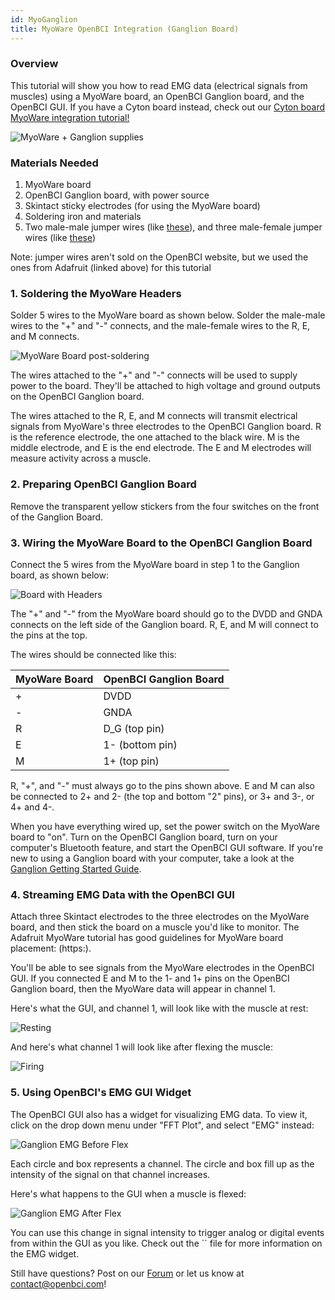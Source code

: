 ```yaml
---
id: MyoGanglion
title: MyoWare OpenBCI Integration (Ganglion Board)
---
```

### Overview

This tutorial will show you how to read EMG data (electrical signals from muscles) using a MyoWare board, an OpenBCI Ganglion board, and the OpenBCI GUI. If you have a Cyton board instead, check out our [Cyton board MyoWare integration tutorial!](ThirdParty/Myoware/14-MyoWare_Integration.md)

![MyoWare + Ganglion supplies](../../assets/ThirdPartyImages/flatlay_myoware_ganglion.JPG)

### Materials Needed

1.  MyoWare board
2.  OpenBCI Ganglion board, with power source
3.  Skintact sticky electrodes (for using the MyoWare board)
4.  Soldering iron and materials
5.  Two male-male jumper wires (like [these](https://www.adafruit.com/product/266)), and three male-female jumper wires (like [these](https://www.adafruit.com/product/826))

Note: jumper wires aren't sold on the OpenBCI website, but we used the ones from Adafruit (linked above) for this tutorial

### 1. Soldering the MyoWare Headers

Solder 5 wires to the MyoWare board as shown below. Solder the male-male wires to the "+" and "-" connects, and the male-female wires to the R, E, and M connects.

![MyoWare Board post-soldering](../../assets/ThirdPartyImages/myoware_post_solder.jpg)

The wires attached to the "+" and "-" connects will be used to supply power to the board. They'll be attached to high voltage and ground outputs on the OpenBCI Ganglion board.

The wires attached to the R, E, and M connects will transmit electrical signals from MyoWare's three electrodes to the OpenBCI Ganglion board. R is the reference electrode, the one attached to the black wire. M is the middle electrode, and E is the end electrode. The E and M electrodes will measure activity across a muscle.

### 2. Preparing OpenBCI Ganglion Board

Remove the transparent yellow stickers from the four switches on the front of the Ganglion Board.

### 3. Wiring the MyoWare Board to the OpenBCI Ganglion Board

Connect the 5 wires from the MyoWare board in step 1 to the Ganglion board, as shown below:

![Board with Headers](../../assets/ThirdPartyImages/ganglion_myoware_connects.JPG)

The "+" and "-" from the MyoWare board should go to the DVDD and GNDA connects on the left side of the Ganglion board. R, E, and M will connect to the pins at the top.

The wires should be connected like this:

| MyoWare Board | OpenBCI Ganglion Board |
| ------------- | ---------------------- |
| +             | DVDD                   |
| -             | GNDA                   |
| R             | D_G (top pin)          |
| E             | 1- (bottom pin)        |
| M             | 1+ (top pin)           |

R, "+", and "-" must always go to the pins shown above. E and M can also be connected to 2+ and 2- (the top and bottom "2" pins), or 3+ and 3-, or 4+ and 4-.

When you have everything wired up, set the power switch on the MyoWare board to "on". Turn on the OpenBCI Ganglion board, turn on your computer's Bluetooth feature, and start the OpenBCI GUI software. If you're new to using a Ganglion board with your computer, take a look at the [Ganglion Getting Started Guide](GettingStarted/Boards/02-Ganglion_Getting_Started_Guide.md).

### 4. Streaming EMG Data with the OpenBCI GUI

Attach three Skintact electrodes to the three electrodes on the MyoWare board, and then stick the board on a muscle you'd like to monitor. The Adafruit MyoWare tutorial has good guidelines for MyoWare board placement: (https:).

You'll be able to see signals from the MyoWare electrodes in the OpenBCI GUI. If you connected E and M to the 1- and 1+ pins on the OpenBCI Ganglion board, then the MyoWare data will appear in channel 1.

Here's what the GUI, and channel 1, will look like with the muscle at rest:

![Resting](../../assets/ThirdPartyImages/Ganglion_GUI_before_flexing.png)

And here's what channel 1 will look like after flexing the muscle:

![Firing](../../assets/ThirdPartyImages/Ganglion_GUI_after_flex.png)

### 5. Using OpenBCI's EMG GUI Widget

The OpenBCI GUI also has a widget for visualizing EMG data. To view it, click on the drop down menu under "FFT Plot", and select "EMG" instead:

![Ganglion EMG Before Flex](../../assets/ThirdPartyImages/Ganglion_GUI_before_widget.png)

Each circle and box represents a channel. The circle and box fill up as the intensity of the signal on that channel increases.

Here's what happens to the GUI when a muscle is flexed:

![Ganglion EMG After Flex](../../assets/ThirdPartyImages/Ganglion_GUI_after_widget.png)

You can use this change in signal intensity to trigger analog or digital events from within the GUI as you like. Check out the `` file for more information on the EMG widget.

Still have questions? Post on our [Forum](http://openbci.com/index.php/forum/) or let us know at [contact@openbci.com](mailto:contact@openbci.com)!
